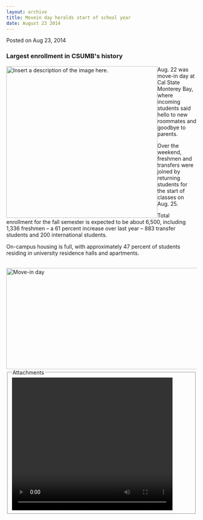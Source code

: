 ```yaml
---
layout: archive
title: Movein day heralds start of school year
date: August 23 2014
---
```





<span class="date">Posted on Aug 23, 2014    </span>
<h3>Largest enrollment in CSUMB&apos;s history</h3>
<p><img alt="Insert a description of the image here." src="http://news.csumb.edu/sites/default/files/65/attachments/news/images/move-in_day.jpeg" style="width:400px; height:400px; float:left">Aug. 22 was move-in
day at Cal State Monterey Bay, where incoming students said hello
to new roommates and goodbye to parents.</img></p>
<p>Over the weekend, freshmen and transfers were joined by
returning students for the start of classes on Aug. 25.</p>
<p>Total enrollment for the fall semester is expected to be about
6,500, including 1,336 freshmen &#x2013; a 61 percent increase over last
year &#x2013; 883 transfer students and 200 international students.</p>
<p>On-campus housing is full, with approximately 47 percent of
students residing in university residence halls and
apartments.<br>
&#xA0;</br></p>
<p><img alt="Move-in day" src="http://news.csumb.edu/sites/default/files/65/attachments/news/images/move-in_line_for_web.jpg" style="float:left; width:550px; height:267px"/></p>
<fieldset class="fieldgroup group-attachments">
<legend>Attachments</legend>
<div class="field field-type-emvideo field-field-attach-video">
<div class="field-items">
<div class="field-item odd">
<div class="emvideo emvideo-video emvideo-youtube">
<div class="emfield-emvideo emfield-emvideo-youtube">
<div id="emvideo-youtube-flash-wrapper-1">
<!--<object type="application/x-shockwave-flash" height="350" width="425" data="http://www.youtube.com/v/7jfmGyqvY8Y&amp;rel=0&amp;enablejsapi=1&amp;playerapiid=ytplayer&amp;fs=1" id="emvideo-youtube-flash-1">
          <param name="movie" value="http://www.youtube.com/v/7jfmGyqvY8Y&amp;rel=0&amp;enablejsapi=1&amp;playerapiid=ytplayer&amp;fs=1" />
          <param name="allowScriptAccess" value="sameDomain"/>
          <param name="quality" value="best"/>
          <param name="allowFullScreen" value="true"/>
          <param name="bgcolor" value="#FFFFFF"/>
          <param name="scale" value="noScale"/>
          <param name="salign" value="TL"/>
          <param name="FlashVars" value="playerMode=embedded" />
          <param name="wmode" value="transparent" />
        </object>-->
<video controls="" width="425" height="350">
<source src="http://r4---sn-o097znez.googlevideo.com/videoplayback?expire=1422352974&amp;pl=23&amp;id=o-ABg4wpNxFZYtkvTC_BcZRFw5Qyf09XBrm1rSdc8QVLpS&amp;dur=59.628&amp;signature=78366D419F5BB6A3D14F76F3C83302C29F258AB5.AD64455693EE1DC010C4BFFC1023892E7547261F&amp;ms=au&amp;ipbits=0&amp;key=yt5&amp;mv=m&amp;initcwndbps=3747500&amp;source=youtube&amp;sparams=dur,id,initcwndbps,ip,ipbits,itag,mm,ms,mv,pl,ratebypass,source,upn,expire&amp;itag=18&amp;fexp=900718,907263,916104,923368,927622,929821,930676,936121,9406392,941004,943917,947225,948124,952302,952605,952901,955301,957103,957105,957201,959701&amp;ratebypass=yes&amp;upn=MtbcGGX95qM&amp;ip=198.189.249.65&amp;mm=31&amp;mt=1422331353&amp;sver=3&amp;name=7jfmGyqvY8Y" type="video/mp4"/></video></div>
</div>
</div>
</div>
</div>
</div>
</fieldset>

